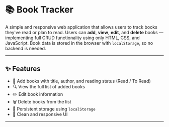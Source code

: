 # 📚 Book Tracker

A simple and responsive web application that allows users to track books they've read or plan to read. Users can **add**, **view**, **edit**, and **delete** books — implementing full CRUD functionality using only HTML, CSS, and JavaScript. Book data is stored in the browser with `localStorage`, so no backend is needed.

--- 

## ✨ Features

- 📖 Add books with title, author, and reading status (Read / To Read)
- 🔍 View the full list of added books
- ✏️ Edit book information
- 🗑️ Delete books from the list
- 💾 Persistent storage using `localStorage`
- 🎨 Clean and responsive UI

---